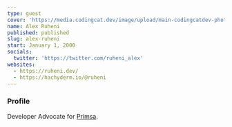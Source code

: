 ```yaml
---
type: guest
cover: 'https://media.codingcat.dev/image/upload/main-codingcatdev-photo/podcast-guest/ruheni_alex'
name: Alex Ruheni
published: published
slug: alex-ruheni
start: January 1, 2000
socials:
  twitter: 'https://twitter.com/ruheni_alex'
websites:
  - https://ruheni.dev/
  - https://hachyderm.io/@ruheni
---
```


### Profile

Developer Advocate for [Primsa](https://www.prisma.io).
